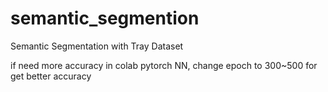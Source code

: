 # semantic_segmention
Semantic Segmentation with Tray Dataset


if need more accuracy in colab pytorch NN, change epoch to 300~500 for get better accuracy
